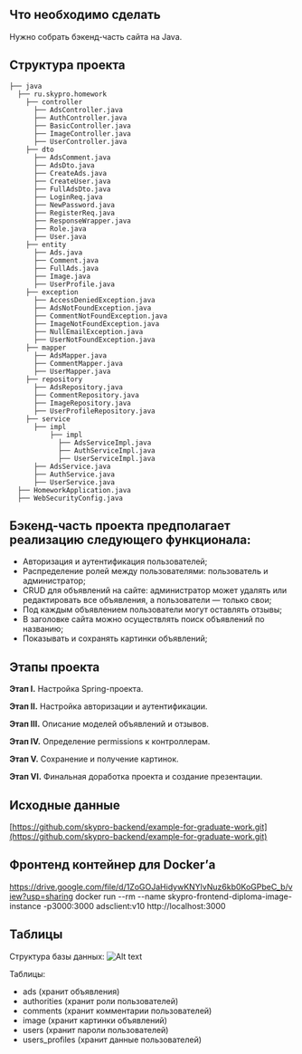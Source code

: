 ## Что необходимо сделать

Нужно собрать бэкенд-часть сайта на Java.

## Структура проекта

    
    ├── java
      ├── ru.skypro.homework
        ├── controller
          ├── AdsController.java
          ├── AuthController.java
          ├── BasicController.java
          ├── ImageController.java
          ├── UserController.java
        ├── dto
          ├── AdsComment.java
          ├── AdsDto.java
          ├── CreateAds.java
          ├── CreateUser.java
          ├── FullAdsDto.java
          ├── LoginReq.java
          ├── NewPassword.java
          ├── RegisterReq.java
          ├── ResponseWrapper.java
          ├── Role.java
          ├── User.java
        ├── entity
          ├── Ads.java
          ├── Comment.java
          ├── FullAds.java
          ├── Image.java
          ├── UserProfile.java
        ├── exception
          ├── AccessDeniedException.java
          ├── AdsNotFoundException.java
          ├── CommentNotFoundException.java
          ├── ImageNotFoundException.java
          ├── NullEmailException.java
          ├── UserNotFoundException.java
        ├── mapper
          ├── AdsMapper.java
          ├── CommentMapper.java
          ├── UserMapper.java
        ├── repository
          ├── AdsRepository.java
          ├── CommentRepository.java
          ├── ImageRepository.java
          ├── UserProfileRepository.java
        ├── service
          ├── impl
              ├── impl
                ├── AdsServiceImpl.java
                ├── AuthServiceImpl.java
                ├── UserServiceImpl.java
          ├── AdsService.java
          ├── AuthService.java
          ├── UserService.java
      ├── HomeworkApplication.java
      ├── WebSecurityConfig.java
   

## Бэкенд-часть проекта предполагает реализацию следующего функционала:

- Авторизация и аутентификация пользователей;
- Распределение ролей между пользователями: пользователь и администратор;
- CRUD для объявлений на сайте: администратор может удалять или редактировать все объявления, а пользователи — только
  свои;
- Под каждым объявлением пользователи могут оставлять отзывы;
- В заголовке сайта можно осуществлять поиск объявлений по названию;
- Показывать и сохранять картинки объявлений;

## Этапы проекта 

**Этап I.** Настройка Spring-проекта.

**Этап II.** Настройка авторизации и аутентификации.

**Этап III.** Описание моделей объявлений и отзывов.

**Этап IV.** Определение permissions к контроллерам.

**Этап V.** Сохранение и получение картинок.

**Этап VI.** Финальная доработка проекта и создание презентации.

## Исходные данные

[https://github.com/skypro-backend/example-for-graduate-work.git](https://github.com/skypro-backend/example-for-graduate-work.git)

## Фронтенд контейнер для Docker’а

https://drive.google.com/file/d/1ZoGOJaHidywKNYlvNuz6kb0KoGPbeC_b/view?usp=sharing
docker run --rm --name skypro-frontend-diploma-image-instance -p3000:3000 adsclient:v10
http://localhost:3000

## Таблицы

Структура базы данных:
![Alt text](https://github.com/kulich51/graduate_work_command_4/tree/dev/images)

Таблицы:
- ads (хранит объявления)
- authorities (хранит роли пользователей)
- comments (хранит комментарии пользователей)
- image (хранит картинки объявлений)
- users (хранит пароли пользователей)
- users_profiles (хранит данные пользователей)



